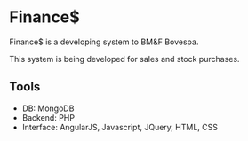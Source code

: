 # Finance$
Finance$ is a developing system to BM&amp;F Bovespa. 

This system is being developed for sales and stock purchases.

## Tools

* DB: MongoDB
* Backend: PHP
* Interface: AngularJS, Javascript, JQuery, HTML, CSS
